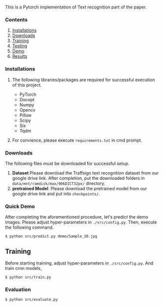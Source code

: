 This is a Pytorch implementation of Text recognition part of the paper.

### Contents
1. [Installations](#installations)
2. [Downloads](#downloads)
3. [Training](#training)
4. [Testing](#testing)
5. [Demo](#demo)
6. [Results](#results)

### Installations
1. The following libraries/packages are required for successful execution of this project.
    - PyTorch
    - Docopt
    - Numpy
    - Opencv
    - Pillow
    - Scipy
    - Six
    - Tqdm

2. For convience, please execute `requirements.txt` in cmd prompt.

### Downloads
The following files must be downloaded for successful setup.
1. **Dataset**
    Please download the Traffsign text recognition dataset from our google drive link.
    After completion, put the downloaded folders in `data/mnt/ramdisk/max/90kDICT32px/` directory.
2. **pretrained Model**: 
	  Please download the pretrained model from our google drive link and put into `checkpoints/`.

### Quick Demo

After completing the aforementioned procedure, let's predict the demo images.
Please adjust hyper-parameters in `./src/config.py`. Then, execute the following command.

```command
$ python src/predict.py demo/Sample_20.jpg
```

## Training

Before starting training, adjust hyper-parameters in `./src/config.py`.
And train crnn models,

```command
$ python src/train.py
```

### Evaluation

```command
$ python src/evaluate.py
```
